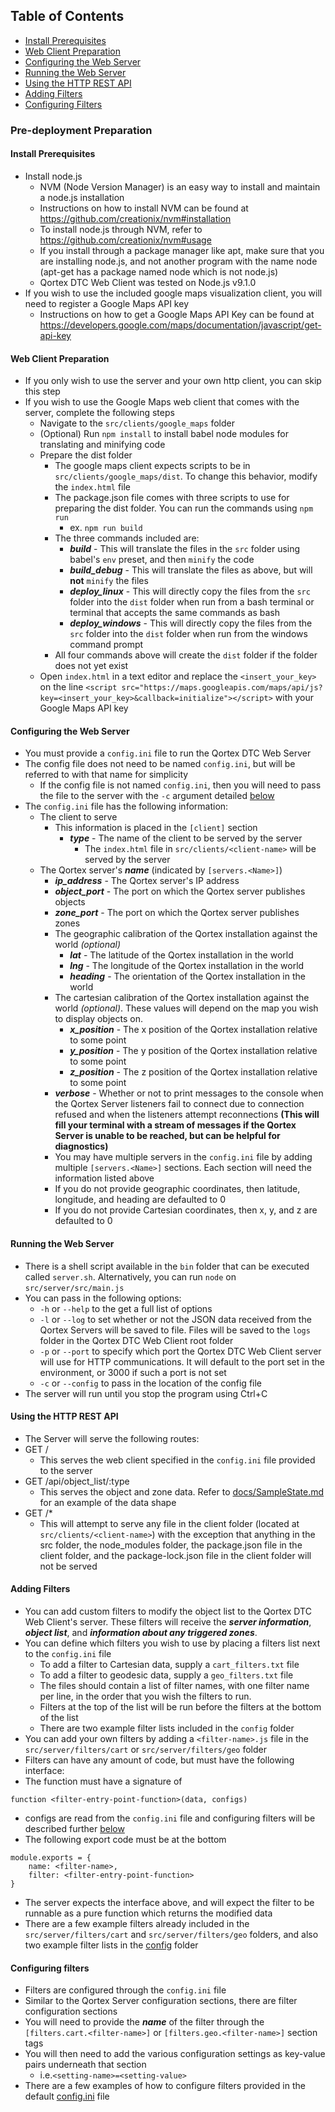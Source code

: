 ## Table of Contents
  - [Install Prerequisites](#install-prerequisites)
  - [Web Client Preparation](#web-client-preparation)
  - [Configuring the Web Server](#configuring-the-web-server)
  - [Running the Web Server](#running-the-web-server)
  - [Using the HTTP REST API](#using-the-http-rest-api)
  - [Adding Filters](#adding-filters)
  - [Configuring Filters](#configuring-filters)

### Pre-deployment Preparation

<a name="install-prerequisites"/>

#### Install Prerequisites

  - Install node.js
    - NVM (Node Version Manager) is an easy way to install and maintain a node.js installation
    - Instructions on how to install NVM can be found at https://github.com/creationix/nvm#installation
    - To install node.js through NVM, refer to https://github.com/creationix/nvm#usage
    - If you install through a package manager like apt, make sure that you are installing node.js, and not another program with the name node (apt-get has a package named node which is not node.js)
    - Qortex DTC Web Client was tested on Node.js v9.1.0
  - If you wish to use the included google maps visualization client, you will need to register a Google Maps API key
    - Instructions on how to get a Google Maps API Key can be found at https://developers.google.com/maps/documentation/javascript/get-api-key

<a name="web-client-preparation"/>

#### Web Client Preparation
  - If you only wish to use the server and your own http client, you can skip this step
  - If you wish to use the Google Maps web client that comes with the server, complete the following steps
    - Navigate to the ```src/clients/google_maps``` folder
    - (Optional) Run ```npm install``` to install babel node modules for translating and minifying code
    - Prepare the dist folder
      - The google maps client expects scripts to be in ```src/clients/google_maps/dist```. To change this behavior, modify the ```index.html``` file
      - The package.json file comes with three scripts to use for preparing the dist folder. You can run the commands using ```npm run```
        - ex. ```npm run build```
      - The three commands included are:
        - ***build*** - This will translate the files in the ```src``` folder using babel's ```env``` preset, and then ```minify``` the code
        - ***build_debug*** - This will translate the files as above, but will **not** ```minify``` the files
        - ***deploy_linux*** - This will directly copy the files from the ```src``` folder into the ```dist``` folder when run from a bash terminal or terminal that accepts the same commands as bash
        - ***deploy_windows*** - This will directly copy the files from the ```src``` folder into the ```dist``` folder when run from the windows command prompt
      - All four commands above will create the ```dist``` folder if the folder does not yet exist
    - Open ```index.html``` in a text editor and replace the ```<insert_your_key>``` on the line ```<script src="https://maps.googleapis.com/maps/api/js?key=<insert_your_key>&callback=initialize"></script>``` with your Google Maps API key

<a name="configuring-the-web-server"/>

#### Configuring the Web Server
  - You must provide a ```config.ini``` file to run the Qortex DTC Web Server
  - The config file does not need to be named ```config.ini```, but will be referred to with that name for simplicity
    - If the config file is not named ```config.ini```, then you will need to pass the file to the server with the ```-c``` argument detailed [below](#running-the-web-server)
  - The ```config.ini``` file has the following information:
    - The client to serve
      - This information is placed in the ```[client]``` section
        - ***type*** - The name of the client to be served by the server
          - The ```index.html``` file in ```src/clients/<client-name>``` will be served by the server
    - The Qortex server's ***name*** (indicated by ```[servers.<Name>]```)
      - ***ip_address*** - The Qortex server's IP address
      - ***object_port*** - The port on which the Qortex server publishes objects
      - ***zone_port*** - The port on which the Qortex server publishes zones
      - The geographic calibration of the Qortex installation against the world *(optional)*
        - ***lat*** - The latitude of the Qortex installation in the world
        - ***lng*** - The longitude of the Qortex installation in the world
        - ***heading*** - The orientation of the Qortex installation in the world
      - The cartesian calibration of the Qortex installation against the world *(optional)*. These values will depend on the map you wish to display objects on.
        - ***x_position*** - The x position of the Qortex installation relative to some point
        - ***y_position*** - The y position of the Qortex installation relative to some point
        - ***z_position*** - The z position of the Qortex installation relative to some point
      - ***verbose*** - Whether or not to print messages to the console when the Qortex Server listeners fail to connect due to connection refused and when the listeners attempt reconnections **(This will fill your terminal with a stream of messages if the Qortex Server is unable to be reached, but can be helpful for diagnostics)**
      - You may have multiple servers in the ```config.ini``` file by adding multiple ```[servers.<Name>]``` sections. Each section will need the information listed above
      - If you do not provide geographic coordinates, then latitude, longitude, and heading are defaulted to 0
      - If you do not provide Cartesian coordinates, then x, y, and z are defaulted to 0

<a name="running-the-web-server"/>

#### Running the Web Server
  - There is a shell script available in the ```bin``` folder that can be executed called ```server.sh```. Alternatively, you can run ```node``` on ```src/server/src/main.js```
  - You can pass in the following options:
    - ```-h``` or ```--help``` to the get a full list of options
    - ```-l``` or ```--log``` to set whether or not the JSON data received from the Qortex Servers will be saved to file. Files will be saved to the ```logs``` folder in the Qortex DTC Web Client root folder
    - ```-p``` or ```--port``` to specify which port the Qortex DTC Web Client server will use for HTTP communications. It will default to the port set in the environment, or 3000 if such a port is not set
    - ```-c``` or ```--config``` to pass in the location of the config file
  - The server will run until you stop the program using Ctrl+C

<a name="using-the-http-rest-api"/>

#### Using the HTTP REST API
  - The Server will serve the following routes:
  - GET /
    - This serves the web client specified in the ```config.ini``` file provided to the server
  - GET /api/object_list/:type
    - This serves the object and zone data. Refer to [docs/SampleState.md](docs/SampleState.md) for an example of the data shape
  - GET /*
    - This will attempt to serve any file in the client folder (located at ```src/clients/<client-name>```) with the exception that anything in the src folder, the node_modules folder, the package.json file in the client folder, and the package-lock.json file in the client folder will not be served

<a name="adding-filters"/>

#### Adding Filters
  - You can add custom filters to modify the object list to the Qortex DTC Web Client's server. These filters will receive the ***server information***, ***object list***, and ***information about any triggered zones***.
  - You can define which filters you wish to use by placing a filters list next to the ```config.ini``` file
    - To add a filter to Cartesian data, supply a ```cart_filters.txt``` file
    - To add a filter to geodesic data, supply a ```geo_filters.txt``` file
    - The files should contain a list of filter names, with one filter name per line, in the order that you wish the filters to run.
    - Filters at the top of the list will be run before the filters at the bottom of the list
    - There are two example filter lists included in the ```config``` folder
  - You can add your own filters by adding a ```<filter-name>.js``` file in the ```src/server/filters/cart``` or ```src/server/filters/geo``` folder
  - Filters can have any amount of code, but must have the following interface:
  - The function must have a signature of
  ```
  function <filter-entry-point-function>(data, configs)

  ```
  - configs are read from the ```config.ini``` file and configuring filters will be described further [below](#configuring-filters)
  - The following export code must be at the bottom

  ```
  module.exports = {
      name: <filter-name>,
      filter: <filter-entry-point-function>
  }
  ```

  - The server expects the interface above, and will expect the filter to be runnable as a pure function which returns the modified data
  - There are a few example filters already included in the ```src/server/filters/cart``` and ```src/server/filters/geo``` folders, and also two example filter lists in the [config](config) folder

<a name="configuring-filters"/>

#### Configuring filters
  - Filters are configured through the ```config.ini``` file
  - Similar to the Qortex Server configuration sections, there are filter configuration sections
  - You will need to provide the ***name*** of the filter through the ```[filters.cart.<filter-name>]``` or ```[filters.geo.<filter-name>]``` section tags
  - You will then need to add the various configuration settings as key-value pairs underneath that section
    - i.e.```<setting-name>=<setting-value>```
  - There are a few examples of how to configure filters provided in the default [config.ini](config/config.ini) file
